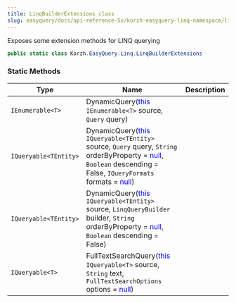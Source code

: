 ```yaml
---
title: LinqBuilderExtensions class
slug: easyquery/docs/api-reference-5x/korzh-easyquery-linq-namespace/linqbuilderextensions-class
---
```



Exposes some extension methods for LINQ querying
```csharp
public static class Korzh.EasyQuery.Linq.LinqBuilderExtensions

```

### Static Methods

| Type | Name | Description | 
| --- | --- | --- | 
| `IEnumerable<T>` | DynamicQuery(<span style='color: blue'>this</span> `IEnumerable<T>` source, `Query` query) |  | 
| `IQueryable<TEntity>` | DynamicQuery(<span style='color: blue'>this</span> `IQueryable<TEntity>` source, `Query` query, `String` orderByProperty = <span style='color: blue'>null</span>, `Boolean` descending = False, `IQueryFormats` formats = <span style='color: blue'>null</span>) |  | 
| `IQueryable<TEntity>` | DynamicQuery(<span style='color: blue'>this</span> `IQueryable<TEntity>` source, `LinqQueryBuilder` builder, `String` orderByProperty = <span style='color: blue'>null</span>, `Boolean` descending = False) |  | 
| `IQueryable<T>` | FullTextSearchQuery(<span style='color: blue'>this</span> `IQueryable<T>` source, `String` text, `FullTextSearchOptions` options = <span style='color: blue'>null</span>) |  |
